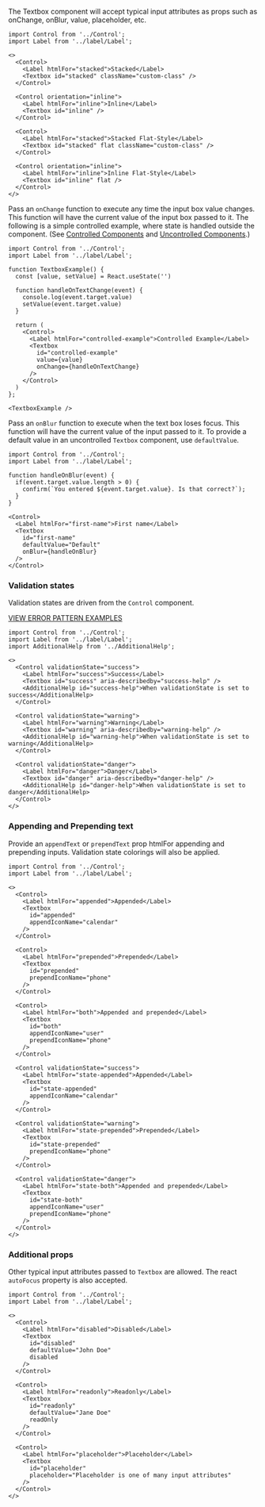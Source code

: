 The Textbox component will accept typical input attributes as props such as onChange, onBlur, value, placeholder, etc.

```
import Control from '../Control';
import Label from '../label/Label';

<>
  <Control>
    <Label htmlFor="stacked">Stacked</Label>
    <Textbox id="stacked" className="custom-class" />
  </Control>

  <Control orientation="inline">
    <Label htmlFor="inline">Inline</Label>
    <Textbox id="inline" />
  </Control>

  <Control>
    <Label htmlFor="stacked">Stacked Flat-Style</Label>
    <Textbox id="stacked" flat className="custom-class" />
  </Control>

  <Control orientation="inline">
    <Label htmlFor="inline">Inline Flat-Style</Label>
    <Textbox id="inline" flat />
  </Control>
</>
```

Pass an `onChange` function to execute any time the input box value changes. This function will have the current value of the input box passed to it. The following is a simple controlled example, where state is handled outside the component. (See [Controlled Components](https://facebook.github.io/react/docs/htmlForms.html#controlled-components) and [Uncontrolled Components](https://facebook.github.io/react/docs/uncontrolled-components.html).)

```
import Control from '../Control';
import Label from '../label/Label';

function TextboxExample() {
  const [value, setValue] = React.useState('')

  function handleOnTextChange(event) {
    console.log(event.target.value)
    setValue(event.target.value)
  }

  return (
    <Control>
      <Label htmlFor="controlled-example">Controlled Example</Label>
      <Textbox
        id="controlled-example"
        value={value}
        onChange={handleOnTextChange}
      />
    </Control>
  )
};

<TextboxExample />
```

Pass an `onBlur` function to execute when the text box loses focus. This function will have the current value of the input passed to it. To provide a default value in an uncontrolled `Textbox` component, use `defaultValue`.

```
import Control from '../Control';
import Label from '../label/Label';

function handleOnBlur(event) {
  if(event.target.value.length > 0) {
    confirm(`You entered ${event.target.value}. Is that correct?`);
  }
}

<Control>
  <Label htmlFor="first-name">First name</Label>
  <Textbox
    id="first-name"
    defaultValue="Default"
    onBlur={handleOnBlur}
  />
</Control>
```

### Validation states

Validation states are driven from the `Control` component.

<a href="https://8lf1uv.axshare.com/#id=mjvdz7&p=incomplete_fields&dp=0&g=1" target="blank"><div style="color:#cc0000;text-transform:uppercase;margin-bottom:1em;">View Error Pattern Examples</div></a>

```
import Control from '../Control';
import Label from '../label/Label';
import AdditionalHelp from '../AdditionalHelp';

<>
  <Control validationState="success">
    <Label htmlFor="success">Success</Label>
    <Textbox id="success" aria-describedby="success-help" />
    <AdditionalHelp id="success-help">When validationState is set to success</AdditionalHelp>
  </Control>

  <Control validationState="warning">
    <Label htmlFor="warning">Warning</Label>
    <Textbox id="warning" aria-describedby="warning-help" />
    <AdditionalHelp id="warning-help">When validationState is set to warning</AdditionalHelp>
  </Control>

  <Control validationState="danger">
    <Label htmlFor="danger">Danger</Label>
    <Textbox id="danger" aria-describedby="danger-help" />
    <AdditionalHelp id="danger-help">When validationState is set to danger</AdditionalHelp>
  </Control>
</>
```

### Appending and Prepending text

Provide an `appendText` or `prependText` prop htmlFor appending and prepending inputs. Validation state colorings will also be applied.

```
import Control from '../Control';
import Label from '../label/Label';

<>
  <Control>
    <Label htmlFor="appended">Appended</Label>
    <Textbox
      id="appended"
      appendIconName="calendar"
    />
  </Control>

  <Control>
    <Label htmlFor="prepended">Prepended</Label>
    <Textbox
      id="prepended"
      prependIconName="phone"
    />
  </Control>

  <Control>
    <Label htmlFor="both">Appended and prepended</Label>
    <Textbox
      id="both"
      appendIconName="user"
      prependIconName="phone"
    />
  </Control>

  <Control validationState="success">
    <Label htmlFor="state-appended">Appended</Label>
    <Textbox
      id="state-appended"
      appendIconName="calendar"
    />
  </Control>

  <Control validationState="warning">
    <Label htmlFor="state-prepended">Prepended</Label>
    <Textbox
      id="state-prepended"
      prependIconName="phone"
    />
  </Control>

  <Control validationState="danger">
    <Label htmlFor="state-both">Appended and prepended</Label>
    <Textbox
      id="state-both"
      appendIconName="user"
      prependIconName="phone"
    />
  </Control>
</>
```

### Additional props

Other typical input attributes passed to `Textbox` are allowed. The react `autoFocus` property is also accepted.

```
import Control from '../Control';
import Label from '../label/Label';

<>
  <Control>
    <Label htmlFor="disabled">Disabled</Label>
    <Textbox
      id="disabled"
      defaultValue="John Doe"
      disabled
    />
  </Control>

  <Control>
    <Label htmlFor="readonly">Readonly</Label>
    <Textbox
      id="readonly"
      defaultValue="Jane Doe"
      readOnly
    />
  </Control>

  <Control>
    <Label htmlFor="placeholder">Placeholder</Label>
    <Textbox
      id="placeholder"
      placeholder="Placeholder is one of many input attributes"
    />
  </Control>
</>
```
